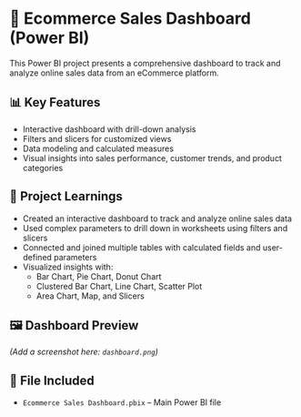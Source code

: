# 🛒 Ecommerce Sales Dashboard (Power BI)

This Power BI project presents a comprehensive dashboard to track and analyze online sales data from an eCommerce platform.

## 📊 Key Features

- Interactive dashboard with drill-down analysis
- Filters and slicers for customized views
- Data modeling and calculated measures
- Visual insights into sales performance, customer trends, and product categories

## 🧠 Project Learnings

- Created an interactive dashboard to track and analyze online sales data
- Used complex parameters to drill down in worksheets using filters and slicers
- Connected and joined multiple tables with calculated fields and user-defined parameters
- Visualized insights with:
  - Bar Chart, Pie Chart, Donut Chart
  - Clustered Bar Chart, Line Chart, Scatter Plot
  - Area Chart, Map, and Slicers

## 🖼 Dashboard Preview

*(Add a screenshot here: `dashboard.png`)*

## 📁 File Included

- `Ecommerce Sales Dashboard.pbix` – Main Power BI file

